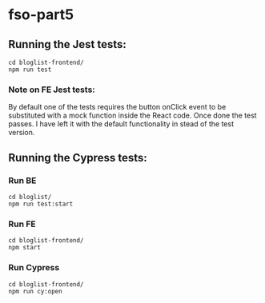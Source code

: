 # fso-part5

## Running the Jest tests:
```
cd bloglist-frontend/
npm run test
```

### Note on FE Jest tests:
By default one of the tests requires the button onClick event to be substituted with a mock function inside the React code.
Once done the test passes. I have left it with the default functionality in stead of the test version.

## Running the Cypress tests:

### Run BE
```
cd bloglist/
npm run test:start
```

### Run FE
```
cd bloglist-frontend/
npm start
```

### Run Cypress
```
cd bloglist-frontend/
npm run cy:open
```
